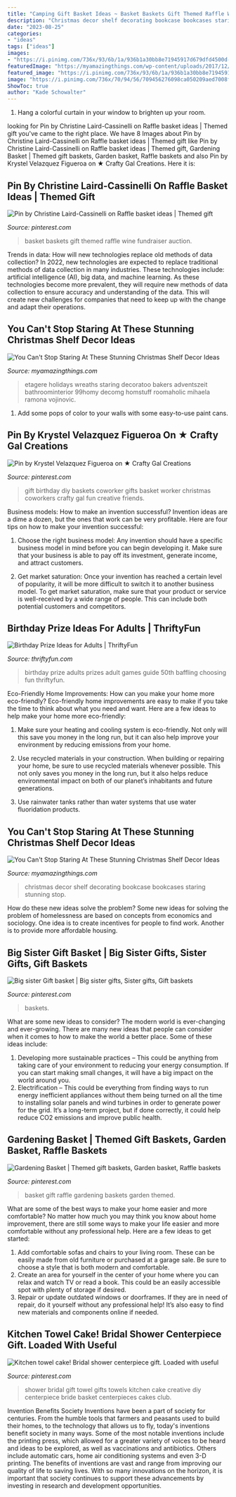 ```yaml
---
title: "Camping Gift Basket Ideas ~ Basket Baskets Gift Themed Raffle Wine Fundraiser Auction"
description: "Christmas decor shelf decorating bookcase bookcases staring stunning stop"
date: "2023-08-25"
categories:
- "ideas"
tags: ["ideas"]
images:
- "https://i.pinimg.com/736x/93/6b/1a/936b1a30bb8e71945917d679dfd4500d--raffle-baskets-basket-gift.jpg"
featuredImage: "https://myamazingthings.com/wp-content/uploads/2017/12/christmas-shelf-decor-4-.jpg"
featured_image: "https://i.pinimg.com/736x/93/6b/1a/936b1a30bb8e71945917d679dfd4500d--raffle-baskets-basket-gift.jpg"
image: "https://i.pinimg.com/736x/70/94/56/709456276098ca050209aed7008fb962.jpg"
ShowToc: true
author: "Kade Schowalter"
---
```



1. Hang a colorful curtain in your window to brighten up your room.

	

		
looking for Pin by Christine Laird-Cassinelli on Raffle basket ideas | Themed gift you've came to the right place. We have 8 Images about Pin by Christine Laird-Cassinelli on Raffle basket ideas | Themed gift like Pin by Christine Laird-Cassinelli on Raffle basket ideas | Themed gift, Gardening Basket | Themed gift baskets, Garden basket, Raffle baskets and also Pin by Krystel Velazquez Figueroa on ★ Crafty Gal Creations. Here it is:
		
    
## Pin By Christine Laird-Cassinelli On Raffle Basket Ideas | Themed Gift

<img loading=lazy src="https://i.pinimg.com/736x/c7/5b/a1/c75ba1948f492fed96f007150524b2ec--basket-ideas.jpg" onerror="this.onerror=null;this.src='https://tse1.mm.bing.net/th?id=OIP.i9-1K7w4pp3CUkxMmHMJDwHaJ4&amp;pid=15.1';" alt="Pin by Christine Laird-Cassinelli on Raffle basket ideas | Themed gift">

_Source: pinterest.com_

>basket baskets gift themed raffle wine fundraiser auction. 

	

Trends in data: How will new technologies replace old methods of data collection?
In 2022, new technologies are expected to replace traditional methods of data collection in many industries. These technologies include: artificial intelligence (AI), big data, and machine learning. As these technologies become more prevalent, they will require new methods of data collection to ensure accuracy and understanding of the data. This will create new challenges for companies that need to keep up with the change and adapt their operations.

    
## You Can&#039;t Stop Staring At These Stunning Christmas Shelf Decor Ideas

<img loading=lazy src="https://myamazingthings.com/wp-content/uploads/2017/12/christmas-shelf-decor-4-.jpg" onerror="this.onerror=null;this.src='https://tse4.mm.bing.net/th?id=OIP._CG7Wx0Id1D7v5Zf-oFhzgHaOn&amp;pid=15.1';" alt="You Can&#039;t Stop Staring At These Stunning Christmas Shelf Decor Ideas">

_Source: myamazingthings.com_

>etagere holidays wreaths staring decoratoo bakers adventszeit bathroominterior 99homy decomg homstuff roomaholic mihaela ramona vojinovic. 

	

1. Add some pops of color to your walls with some easy-to-use paint cans.

    
## Pin By Krystel Velazquez Figueroa On ★ Crafty Gal Creations

<img loading=lazy src="https://i.pinimg.com/736x/d5/76/9c/d5769c741f1c8a39c3171eb7ed4321a6--diy-birthday-gift-birthday-gift-baskets.jpg" onerror="this.onerror=null;this.src='https://tse3.mm.bing.net/th?id=OIP.nShNIVtWo4TI3ONwhoaHGgHaJ4&amp;pid=15.1';" alt="Pin by Krystel Velazquez Figueroa on ★ Crafty Gal Creations">

_Source: pinterest.com_

>gift birthday diy baskets coworker gifts basket worker christmas coworkers crafty gal fun creative friends. 

	

Business models: How to make an invention successful?
Invention ideas are a dime a dozen, but the ones that work can be very profitable. Here are four tips on how to make your invention successful:
1. Choose the right business model: Any invention should have a specific business model in mind before you can begin developing it. Make sure that your business is able to pay off its investment, generate income, and attract customers.

2. Get market saturation: Once your invention has reached a certain level of popularity, it will be more difficult to switch it to another business model. To get market saturation, make sure that your product or service is well-received by a wide range of people. This can include both potential customers and competitors.


    
## Birthday Prize Ideas For Adults | ThriftyFun

<img loading=lazy src="http://img.thrfun.com/img/025/657/birthday_prize_ideas_for_adults_s1.jpg" onerror="this.onerror=null;this.src='https://tse2.mm.bing.net/th?id=OIP.D6V4ec3yXNBJAZ5dxT0LTgAAAA&amp;pid=15.1';" alt="Birthday Prize Ideas for Adults | ThriftyFun">

_Source: thriftyfun.com_

>birthday prize adults prizes adult games guide 50th baffling choosing fun thriftyfun. 

	

Eco-Friendly Home Improvements: How can you make your home more eco-friendly?
Eco-friendly home improvements are easy to make if you take the time to think about what you need and want. Here are a few ideas to help make your home more eco-friendly:
1. Make sure your heating and cooling system is eco-friendly. Not only will this save you money in the long run, but it can also help improve your environment by reducing emissions from your home.

2. Use recycled materials in your construction. When building or repairing your home, be sure to use recycled materials whenever possible. This not only saves you money in the long run, but it also helps reduce environmental impact on both of our planet’s inhabitants and future generations.

3. Use rainwater tanks rather than water systems that use water fluoridation products.

    
## You Can&#039;t Stop Staring At These Stunning Christmas Shelf Decor Ideas

<img loading=lazy src="https://myamazingthings.com/wp-content/uploads/2017/12/christmas-shelf-decor-7-.jpg" onerror="this.onerror=null;this.src='https://tse4.mm.bing.net/th?id=OIP.rOfRFMzD7U3_mXIS-WSC-QHaJ4&amp;pid=15.1';" alt="You Can&#039;t Stop Staring At These Stunning Christmas Shelf Decor Ideas">

_Source: myamazingthings.com_

>christmas decor shelf decorating bookcase bookcases staring stunning stop. 

	

How do these new ideas solve the problem?
Some new ideas for solving the problem of homelessness are based on concepts from economics and sociology. One idea is to create incentives for people to find work. Another is to provide more affordable housing.

    
## Big Sister Gift Basket | Big Sister Gifts, Sister Gifts, Gift Baskets

<img loading=lazy src="https://i.pinimg.com/736x/15/77/77/1577772c3925853adb35ded49c78f24c--big-sister-gifts-big-sisters.jpg" onerror="this.onerror=null;this.src='https://tse3.mm.bing.net/th?id=OIP.X-o9hKz3O7AMQBlMShrJEgCoEs&amp;pid=15.1';" alt="Big sister Gift basket | Big sister gifts, Sister gifts, Gift baskets">

_Source: pinterest.com_

>baskets. 

	

What are some new ideas to consider?
The modern world is ever-changing and ever-growing. There are many new ideas that people can consider when it comes to how to make the world a better place. Some of these ideas include: 
1. Developing more sustainable practices – This could be anything from taking care of your environment to reducing your energy consumption. If you can start making small changes, it will have a big impact on the world around you. 
2. Electrification – This could be everything from finding ways to run energy inefficient appliances without them being turned on all the time to installing solar panels and wind turbines in order to generate power for the grid. It’s a long-term project, but if done correctly, it could help reduce CO2 emissions and improve public health. 

    
## Gardening Basket | Themed Gift Baskets, Garden Basket, Raffle Baskets

<img loading=lazy src="https://i.pinimg.com/736x/93/6b/1a/936b1a30bb8e71945917d679dfd4500d--raffle-baskets-basket-gift.jpg" onerror="this.onerror=null;this.src='https://tse2.mm.bing.net/th?id=OIP.U926y8IIWE7OzEJUwMWr0wHaJ4&amp;pid=15.1';" alt="Gardening Basket | Themed gift baskets, Garden basket, Raffle baskets">

_Source: pinterest.com_

>basket gift raffle gardening baskets garden themed. 

	

What are some of the best ways to make your home easier and more comfortable?
No matter how much you may think you know about home improvement, there are still some ways to make your life easier and more comfortable without any professional help. Here are a few ideas to get started: 
1) Add comfortable sofas and chairs to your living room. These can be easily made from old furniture or purchased at a garage sale. Be sure to choose a style that is both modern and comfortable. 
2) Create an area for yourself in the center of your home where you can relax and watch TV or read a book. This could be an easily accessible spot with plenty of storage if desired. 
3) Repair or update outdated windows or doorframes. If they are in need of repair, do it yourself without any professional help! It’s also easy to find new materials and components online if needed.

    
## Kitchen Towel Cake! Bridal Shower Centerpiece Gift. Loaded With Useful

<img loading=lazy src="https://i.pinimg.com/736x/70/94/56/709456276098ca050209aed7008fb962.jpg" onerror="this.onerror=null;this.src='https://tse1.mm.bing.net/th?id=OIP.gMIHCDGrroPZcKRolx3ozwHaLk&amp;pid=15.1';" alt="Kitchen towel cake! Bridal shower centerpiece gift. Loaded with useful">

_Source: pinterest.com_

>shower bridal gift towel gifts towels kitchen cake creative diy centerpiece bride basket centerpieces cakes club. 

	

Invention Benefits Society
Inventions have been a part of society for centuries. From the humble tools that farmers and peasants used to build their homes, to the technology that allows us to fly, today's inventions benefit society in many ways. 
Some of the most notable inventions include the printing press, which allowed for a greater variety of voices to be heard and ideas to be explored, as well as vaccinations and antibiotics. Others include automatic cars, home air conditioning systems and even 3-D printing. 
The benefits of inventions are vast and range from improving our quality of life to saving lives. With so many innovations on the horizon, it is important that society continues to support these advancements by investing in research and development opportunities.

